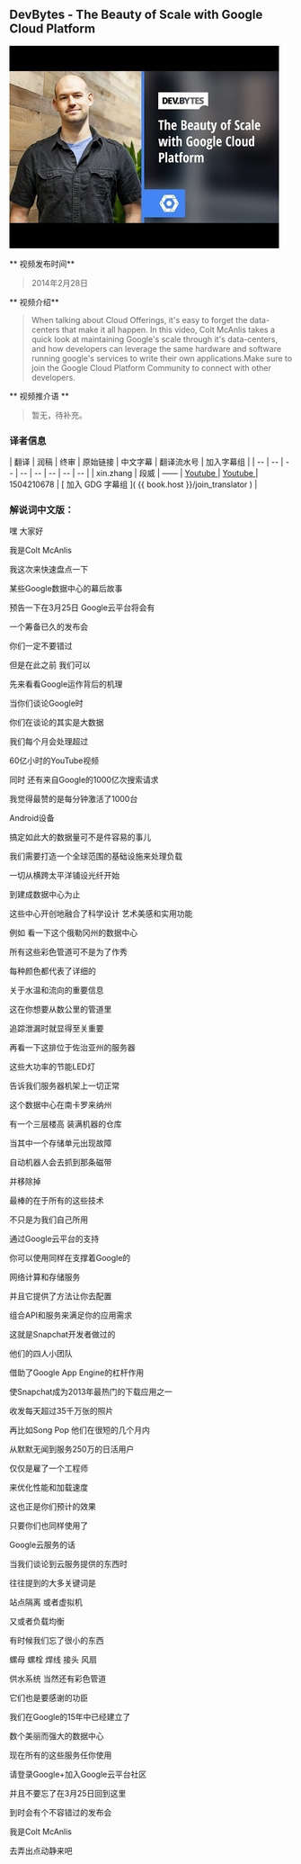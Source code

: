 
## DevBytes - The Beauty of Scale with Google Cloud Platform

![video_screenshot](images/CJbmJ1W5wys.jpg)

** 视频发布时间**
 
> 2014年2月28日

** 视频介绍**

> When talking about Cloud Offerings, it's easy to forget the data-centers that make it all happen. In this video, Colt McAnlis takes a quick look at maintaining Google's scale through it's data-centers, and how developers can leverage the same hardware and software running google's services to write their own applications.Make sure to join the Google Cloud Platform Community to connect with other developers.

** 视频推介语 **

>  暂无，待补充。


### 译者信息

| 翻译 | 润稿 | 终审 | 原始链接 | 中文字幕 |  翻译流水号  |  加入字幕组  |
| -- | -- | -- | -- | -- |  -- | -- | -- |
| xin.zhang | 段威 | —— | [ Youtube ]( https://www.youtube.com/watch?v=CJbmJ1W5wys )  |  [ Youtube ]( https://www.youtube.com/watch?v=Fj9C8KrWUyQ ) | 1504210678 | [ 加入 GDG 字幕组 ]( {{ book.host }}/join_translator )  |



### 解说词中文版：

嘿  大家好

我是Colt McAnlis

我这次来快速盘点一下

某些Google数据中心的幕后故事

预告一下在3月25日  Google云平台将会有

一个筹备已久的发布会

你们一定不要错过

但是在此之前  我们可以

先来看看Google运作背后的机理

当你们谈论Google时

你们在谈论的其实是大数据

我们每个月会处理超过

60亿小时的YouTube视频

同时  还有来自Google的1000亿次搜索请求

我觉得最赞的是每分钟激活了1000台

Android设备

搞定如此大的数据量可不是件容易的事儿

我们需要打造一个全球范围的基础设施来处理负载

一切从横跨太平洋铺设光纤开始

到建成数据中心为止

这些中心开创地融合了科学设计  艺术美感和实用功能

例如  看一下这个俄勒冈州的数据中心

所有这些彩色管道可不是为了作秀

每种颜色都代表了详细的

关于水温和流向的重要信息

这在你想要从数公里的管道里

追踪泄漏时就显得至关重要

再看一下这排位于佐治亚州的服务器

这些大功率的节能LED灯

告诉我们服务器机架上一切正常

这个数据中心在南卡罗来纳州

有一个三层楼高  装满机器的仓库

当其中一个存储单元出现故障

自动机器人会去抓到那条磁带

并移除掉

最棒的在于所有的这些技术

不只是为我们自己所用

通过Google云平台的支持

你可以使用同样在支撑着Google的

网络计算和存储服务

并且它提供了方法让你去配置

组合API和服务来满足你的应用需求

这就是Snapchat开发者做过的

他们的四人小团队

借助了Google App Engine的杠杆作用

使Snapchat成为2013年最热门的下载应用之一

收发每天超过35千万张的照片

再比如Song Pop  他们在很短的几个月内

从默默无闻到服务250万的日活用户

仅仅是雇了一个工程师

来优化性能和加载速度

这也正是你们预计的效果

只要你们也同样使用了

Google云服务的话

当我们谈论到云服务提供的东西时

往往提到的大多关键词是

站点隔离  或者虚拟机

又或者负载均衡

有时候我们忘了很小的东西 

螺母  螺栓  焊线  接头  风扇

供水系统  当然还有彩色管道

它们也是要感谢的功臣

我们在Google的15年中已经建立了

数个美丽而强大的数据中心

现在所有的这些服务任你使用

请登录Google+加入Google云平台社区

并且不要忘了在3月25日回到这里

到时会有个不容错过的发布会

我是Colt McAnlis

去弄出点动静来吧









